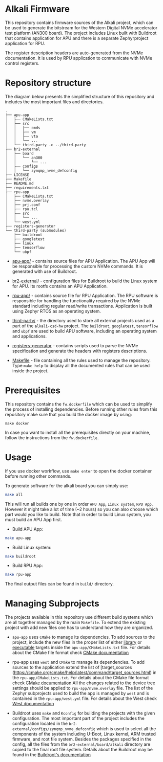 # Alkali Firmware

This repository contains firmware sources of the Alkali project, which can be
used to generate the bitstream for the Western Digital NVMe accelerator test
platform (AN300 board). The project includes Linux built with Buildroot that
contains application for APU and there is a separate Zephyrproject application
for RPU.

The register description headers are auto-generated from the NVMe documentation.
It is used by RPU application to communicate with NVMe control registers.

# Repository structure

The diagram below presents the simplified structure of this repository and
includes the most important files and directories.

```
.
├── apu-app
│   ├── CMakeLists.txt
│   ├── src
│   │   ├── cmds
│   │   ├── vm
│   │   ├── vta
│   │   └── ...
│   └── third-party -> ../third-party
├── br2-external
│   ├── board
│   │   └── an300
│   │       └── ...
│   ├── configs
│   │   └── zynqmp_nvme_defconfig
├── LICENSE
├── Makefile
├── README.md
├── requirements.txt
├── rpu-app
│   ├── CMakeLists.txt
│   ├── nvme.overlay
│   ├── prj.conf
│   ├── rpu.tcl
│   ├── src
│   │   └── ...
│   └── west.yml
├── registers-generator
└── third-party (submodules)
    ├── buildroot
    ├── googletest
    ├── linux
    ├── tensorflow
    └── ubpf
```

* [apu-app/](apu-app) - contains source files for APU Application. The APU
  App will be responsible for processing the custom NVMe commands. It is
  generated with use of Buildroot.

* [br2-external/](br2-external) - configuration files for Buildroot to build
  the Linux system for APU. Its rootfs contains an APU Application.

* [rpu-app/](rpu-app) - contains source file for RPU Application. The RPU
  software is responsible for handling the functionality required by the NVMe
  standard including regular read/write transactions. Application is built using
  Zephyr RTOS as an operating system.

* [third-party/](third-party) - the directory used to store all external
  projects used as a part of the `alkali-csd-hw` project.
  The `buildroot`, `googletest`, `tensorflow` and `ubpf` are used to build APU
  software, including an operating system and applications.

* [registers-generator](registers-generator) - contains scripts used to parse
  the NVMe specification and generate the headers with registers descriptions.

* [Makefile](Makefile) - file containing all the rules used to manage the
  repository. Type `make help` to display all the documented rules that can be
  used inside the project.

# Prerequisites

This repository contains the `fw.dockerfile` which can be used to simplify
the process of installing dependencies. Before running other rules from
this repository make sure that you build the docker image by using:
```
make docker
```
In case you want to install all the prerequisites directly on your machine,
follow the instructions from the `fw.dockerfile`.

# Usage

If you use docker workflow, use `make enter` to open the docker container
before running other commands.

To generate software for the alkali board you can simply use:
```bash
make all
```
This will run all builds one by one in order `APU App`, `Linux system`, `RPU App`.
However it might take a lot of time (~2 hours) so you can also choose which part
would you like to build. Note that in order to build Linux system, you must build
an APU App first.

* Build APU App:
```bash
make apu-app
```
* Build Linux system:
```bash
make buildroot
```
* Build RPU App:
```bash
make rpu-app
```

The final output files can be found in `build/` directory.

# Managing Subprojects

The projects available in this repository use different build systems
which are all together managed by the main `Makefile`. To extend the existing
project with add new files one has to understand how they are organized.

* `apu-app` uses `CMake` to manage its dependencies. To add sources to
  the project, include the new files in the proper list of either
  [library](https://cmake.org/cmake/help/latest/command/add_library.html) or
  [executable](https://cmake.org/cmake/help/latest/command/add_executable.html)
  targets inside the `apu-app/CMakeLists.txt` file. For details about
  the CMake file format check [CMake documentation](https://cmake.org/cmake/help/latest/)

* rpu-app uses `west` and `CMake` to manage its dependencies. To add sources
  to the application extend the list of
  [target_sources (https://cmake.org/cmake/help/latest/command/target_sources.html)
  in the `rpu-app/CMakeLists.txt`. For details about the CMake file format check
  [CMake documentation](https://cmake.org/cmake/help/latest/) All the changes
  related to the device tree settings should be applied to
  `rpu-app/nvme.overlay` file. The list of the Zephyr subprojects used to build
  the app is managed by `west` and is contained in the `rpu-app/west.yml` file.
  For details about the West check [West documentation](https://docs.zephyrproject.org/latest/develop/west/index.html)

* Buildroot uses `make` and `Kconfig` for building the projects with
  the given configuration. The most important part of the project includes
  the configuration located in the `br2-external/configs/zynqmp_nvme_defconfig`
  which is used to select all the components of the system including U-Boot,
  Linux kernel, ARM trusted firmware, and root file system. Besides the packages
  specified in the config, all the files from the `br2-external/board/alkali`
  directory are copied to the final root file system. Details about
  the Buildroot may be found in the [Buildroot's documentation](https://buildroot.org/downloads/manual/manual.html)
